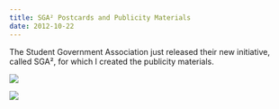 ```yaml
---
title: SGA² Postcards and Publicity Materials
date: 2012-10-22
---
```


The Student Government Association just released their new initiative, called SGA², for which I created the publicity materials.

[![](http://claudiadadamo.files.wordpress.com/2012/10/sgafinalfront1.png?w=300)](http://claudiadadamo.files.wordpress.com/2012/10/sgafinalfront1.png)





[![](http://claudiadadamo.files.wordpress.com/2012/10/finalsgaback1.png?w=300)](http://claudiadadamo.files.wordpress.com/2012/10/finalsgaback1.png)
